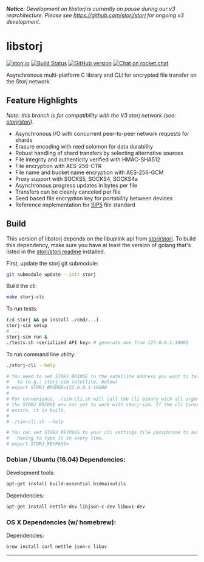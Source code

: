 _**Notice**: Development on libstorj is currently on pause during our v3 rearchitecture. Please see https://github.com/storj/storj for ongoing v3 development._

libstorj
=======

[![storj.io](https://storj.io/img/storj-badge.svg)](https://storj.io)
[![Build Status](https://travis-ci.org/storj/libstorj.svg?branch=master)](https://travis-ci.org/storj/libstorj)
[![GitHub version](https://badge.fury.io/gh/storj%2Flibstorj.svg)](https://badge.fury.io/gh/storj%2Flibstorj)
[![Chat on rocket.chat](https://img.shields.io/badge/chat-rocket.chat-red.svg)](https://community.storj.io/channel/dev)

Asynchronous multi-platform C library and CLI for encrypted file transfer on the Storj network.

## Feature Highlights

_Note: this branch is for compatibility with the V3 storj network (see: [storj/storj](https://github.com/storj/storj))._

- Asynchronous I/O with concurrent peer-to-peer network requests for shards
- Erasure encoding with reed solomon for data durability
- Robust handling of shard transfers by selecting alternative sources
- File integrity and authenticity verified with HMAC-SHA512
- File encryption with AES-256-CTR
- File name and bucket name encryption with AES-256-GCM
- Proxy support with SOCKS5, SOCKS4, SOCKS4a
- Asynchronous progress updates in bytes per file
- Transfers can be cleanly canceled per file
- Seed based file encryption key for portability between devices
- Reference implementation for [SIP5](https://github.com/Storj/sips/blob/master/sip-0005.md) file standard

## Build

This version of libstorj depends on the libuplink api from [storj/storj](https://github.com/storj/storj).
To build this dependency, make sure you have at least the version of golang that's listed in the [storj/storj readme](https://github.com/storj/storj#install-required-packages) installed.

First, update the storj git submodule:
```bash
git submodule update --init storj
```

Build the cli:
```bash
make storj-cli
```

To run tests:
```bash
(cd storj && go install ./cmd/...)
storj-sim setup
# ...
storj-sim run &
./tests.sh <serialized API key> # generate one from 127.0.0.1:10002
```

To run command line utility:
```bash
./storj-cli --help

# You need to set STORJ_BRIDGE to the satellite address you want to talk
#   to (e.g.: storj-sim satellite, below)
# export STORJ_BRIDGE=127.0.0.1:10000
#
# For convenience, ./sim-cli.sh will call the cli binary with all arguments and
# the STORJ_BRIDGE env var set to work with storj-sim. If the cli binary doesn't
# exists, it is built.
#
# ./sim-cli.sh --help

# You can set STORJ_KEYPASS to your cli settings file passphrase to avoid
#   having to type it in every time.
# export STORJ_KEYPASS=

```


### Debian / Ubuntu (16.04) Dependencies:

Development tools:
```bash
apt-get install build-essential bsdmainutils
```

Dependencies:
```bash
apt-get install nettle-dev libjson-c-dev libuv1-dev
```

### OS X Dependencies (w/ homebrew):

Dependencies:
```bash
brew install curl nettle json-c libuv
```

------
